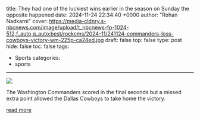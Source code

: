 title: They had one of the luckiest wins earlier in the season on Sunday the opposite happened
date: 2024-11-24 22:34:40 +0000
author: "Rohan Nadkarni"
cover: https://media-cldnry.s-nbcnews.com/image/upload/t_nbcnews-fp-1024-512,f_auto,q_auto:best/rockcms/2024-11/241124-commanders-loss-cowboys-victory-wm-225p-ca24ed.jpg
draft: false
top: false
type: post
hide: false
toc: false
tags:
  - Sports
categories:
  - sports
---

![](https://media-cldnry.s-nbcnews.com/image/upload/t_nbcnews-fp-1024-512,f_auto,q_auto:best/rockcms/2024-11/241124-commanders-loss-cowboys-victory-wm-225p-ca24ed.jpg)

The Washington Commanders scored in the final seconds but a missed extra point allowed the Dallas Cowboys to take home the victory.

[read more](https://www.nbcnews.com/sports/nfl/one-luckiest-wins-earlier-season-sunday-happened-rcna181563)
